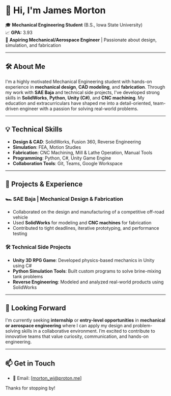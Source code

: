 # 👋 Hi, I'm James Morton

🎓 **Mechanical Engineering Student** (B.S., Iowa State University)  
📈 **GPA:** 3.93  
🔧 **Aspiring Mechanical/Aerospace Engineer** | Passionate about design, simulation, and fabrication

---

## 🛠️ About Me

I'm a highly motivated Mechanical Engineering student with hands-on experience in **mechanical design**, **CAD modeling**, and **fabrication**. Through my work with **SAE Baja** and technical side projects, I've developed strong skills in **SolidWorks**, **Python**, **Unity (C#)**, and **CNC machining**. My education and extracurriculars have shaped me into a detail-oriented, team-driven engineer with a passion for solving real-world problems.

---

## 💡 Technical Skills

- **Design & CAD**: SolidWorks, Fusion 360, Reverse Engineering  
- **Simulation**: FEA, Motion Studies  
- **Fabrication**: CNC Machining, Mill & Lathe Operation, Manual Tools  
- **Programming**: Python, C#, Unity Game Engine  
- **Collaboration Tools**: Git, Teams, Google Workspace  

---

## 🔧 Projects & Experience

### 🏎 SAE Baja | Mechanical Design & Fabrication  
- Collaborated on the design and manufacturing of a competitive off-road vehicle  
- Used **SolidWorks** for modeling and **CNC machines** for fabrication  
- Contributed to tight deadlines, iterative prototyping, and performance testing

### 🛠 Technical Side Projects  
- **Unity 3D RPG Game**: Developed physics-based mechanics in Unity using C#  
- **Python Simulation Tools**: Built custom programs to solve brine-mixing tank problems  
- **Reverse Engineering**: Modeled and analyzed real-world products using SolidWorks

---

## 🚀 Looking Forward

I'm currently seeking **internship** or **entry-level opportunities** in **mechanical or aerospace engineering** where I can apply my design and problem-solving skills in a collaborative environment. I’m excited to contribute to innovative teams that value curiosity, communication, and hands-on engineering.

---

## 📫 Get in Touch

- 📧 Email: [morton_wj@proton.me]  


Thanks for stopping by!
